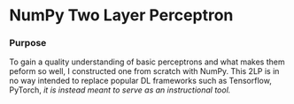 # NumPy Two Layer Perceptron

### Purpose

To gain a quality understanding of basic perceptrons and what makes them peform so well,
I constructed one from scratch with NumPy. This 2LP is in no way intended to replace popular DL frameworks 
such as Tensorflow, PyTorch, 
*it is instead meant to serve as an instructional tool.*


